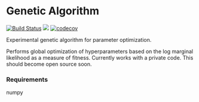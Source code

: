 # Genetic Algorithm

[![Build Status](https://travis-ci.org/pcjennings/GeneticAlgorithm.svg?branch=master)](https://travis-ci.org/pcjennings/GeneticAlgorithm)
<a href="https://codeclimate.com/github/pcjennings/GeneticAlgorithm/maintainability"><img src="https://api.codeclimate.com/v1/badges/defb74010402e415f9db/maintainability" /></a>
[![codecov](https://codecov.io/gh/pcjennings/GeneticAlgorithm/branch/master/graph/badge.svg)](https://codecov.io/gh/pcjennings/GeneticAlgorithm)

Experimental genetic algorithm for parameter optimization.

Performs global optimization of hyperparameters based on the log marginal
likelihood as a measure of fitness. Currently works with a private code. This
should become open source soon.

### Requirements

numpy
